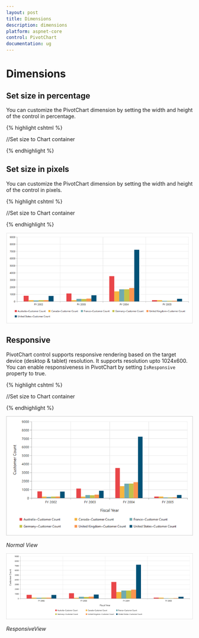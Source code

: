 ```yaml
---
layout: post
title: Dimensions
description: dimensions
platform: aspnet-core
control: PivotChart
documentation: ug
---
```


# Dimensions

## Set size in percentage

You can customize the PivotChart dimension by setting the width and height of the control in percentage.

{% highlight cshtml %}

<ej-pivot-chart id="PivotChart1">
    //Set size to Chart container   
    <e-size width="80%" height="80%"></e-size>
</ej-pivot-chart>
<style>
    #PivotChart1 {
        width:100%;
        height:450px;
    }
</style>

{% endhighlight %}

## Set size in pixels

You can customize the PivotChart dimension by setting the width and height of the control in pixels.

{% highlight cshtml %}

<ej-pivot-chart id="PivotChart1">
    //Set size to Chart container   
    <e-size width="950px" height="540px"></e-size>
</ej-pivot-chart>
<style>
    #PivotChart1 {
        width:950px;
        height:450px;
    }
</style>

{% endhighlight %}
 
![](Dimensions_images/Dimensions.png) 

## Responsive

PivotChart control supports responsive rendering based on the target device (desktop & tablet) resolution. It supports resolution upto 1024x600. You can enable responsiveness in PivotChart by setting `IsResponsive` property to true.

{% highlight cshtml %}

<ej-pivot-chart id="PivotChart1" is-responsive="true">
    //Set size to Chart container   
    <e-size width="950px" height="540px"></e-size>
</ej-pivot-chart>
<style>
    #PivotChart1 {
        min-width:525px;
        min-height:460px;
        height: 460px; 
        width: 100%;
    }
</style>

{% endhighlight %}

![](Dimensions_images/NormalView.png)

_Normal View_

![](Dimensions_images/ResponsiveView.png)

_ResponsiveView_

